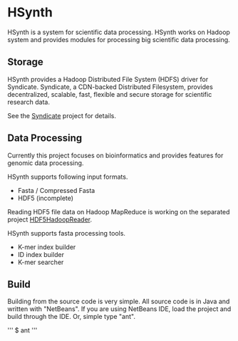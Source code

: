 HSynth
======

HSynth is a system for scientific data processing. HSynth works on Hadoop system and provides modules for processing big scientific data processing.

Storage
-------

HSynth provides a Hadoop Distributed File System (HDFS) driver for Syndicate. Syndicate, a CDN-backed Distributed Filesystem, provides decentralized, scalable, fast, flexible and secure storage for scientific research data.

See the [Syndicate](https://github.com/jcnelson/syndicate) project for details.

Data Processing
---------------

Currently this project focuses on bioinformatics and provides features for genomic data processing.

HSynth supports following input formats.
* Fasta / Compressed Fasta
* HDF5 (incomplete)

Reading HDF5 file data on Hadoop MapReduce is working on the separated project [HDF5HadoopReader](https://github.com/iychoi/HDF5HadoopReader).

HSynth supports fasta processing tools.
* K-mer index builder
* ID index builder
* K-mer searcher

Build
-----

Building from the source code is very simple. All source code is in Java and written with "NetBeans". If you are using NetBeans IDE, load the project and build through the IDE. Or, simple type "ant".

'''
$ ant
'''
